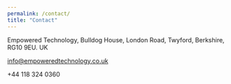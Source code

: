 ```yaml
---
permalink: /contact/
title: "Contact"
---
```

 
Empowered Technology,
Bulldog House, 
London Road,
Twyford,
Berkshire,
RG10 9EU.
UK


<info@empoweredtechnology.co.uk>

+44 118 324 0360